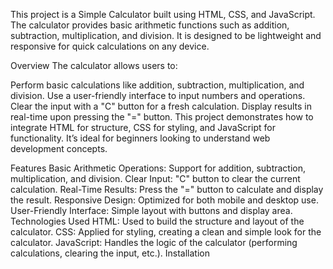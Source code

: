 This project is a Simple Calculator built using HTML, CSS, and JavaScript. The calculator provides basic arithmetic functions such as addition, subtraction, multiplication, and division. It is designed to be lightweight and responsive for quick calculations on any device.

Overview
The calculator allows users to:

Perform basic calculations like addition, subtraction, multiplication, and division.
Use a user-friendly interface to input numbers and operations.
Clear the input with a "C" button for a fresh calculation.
Display results in real-time upon pressing the "=" button.
This project demonstrates how to integrate HTML for structure, CSS for styling, and JavaScript for functionality. It’s ideal for beginners looking to understand web development concepts.

Features
Basic Arithmetic Operations: Support for addition, subtraction, multiplication, and division.
Clear Input: "C" button to clear the current calculation.
Real-Time Results: Press the "=" button to calculate and display the result.
Responsive Design: Optimized for both mobile and desktop use.
User-Friendly Interface: Simple layout with buttons and display area.
Technologies Used
HTML: Used to build the structure and layout of the calculator.
CSS: Applied for styling, creating a clean and simple look for the calculator.
JavaScript: Handles the logic of the calculator (performing calculations, clearing the input, etc.).
Installation
